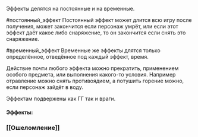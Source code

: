 Эффекты делятся на постоянные и на временные.

#постоянный_эффект
Постоянный эффект может длится всю игру после получения, 
может закончится если персонаж умрёт, 
или если этот эффект даёт какое либо снаряжение, то он закончится если снять это снаряжение.

#временный_эффект
Временные же эффекты длятся только определённое, отведённое под каждый эффект, время.

Действие почти любого эффекта можно прекратить, применением особого предмета, или выполнения какого-то условия.
Например отравление можно снять противоядием,
а потушить горение можно, если персонаж зайдёт в воду.

Эффектам подвержены как ГГ так и враги.

#### Эффекты:
### [[Ошеломление]]